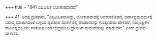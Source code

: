 +++
title = "041 ವಿಧಿವಿಹಿತ ಲೋಕಾಪವಾದವ"

+++
41. ಅದಕ್ಕೆ ದ್ರುಪದನು, "ವಿಧಿವಿಹಿತವಾಗಿದ್ದು, ಲೋಕಾಪವಾದಕ್ಕೆ ಅವಕಾಶಕೊಡದೆ, ವರ್ಣಾಶ್ರಮಧರ್ಮಕ್ಕೆ ವಿರುದ್ಧ ಮಾತಾಗದಂತೆ ಒಳ್ಳೆಯ ವ್ಯವಹಾರ ಮಾರ್ಗದಲ್ಲಿ ಪರಿಹಾರವನ್ನು ಗೊತ್ತುಮಾಡಿ ಹೇಳಿದರೆ, ನಿಮ್ಮಂಘ್ರಿಗಳ ಸಾಮೀಪ್ಯದಲ್ಲಿಯೇ ಸಂತೋಷದಿಂದ ಚಂದ್ರಮುಖಿ ದ್ರೌಪದಿಗೆ ಮದುವೆಯನ್ನು ಮಾಡುವೆನು" ಎಂದು ದ್ರುಪದ ಹೇಳಿದನು.